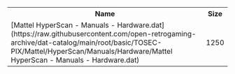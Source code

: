 <table>
<tr><th>Name</th><th>Size</th></tr>
<tr><td>
[Mattel HyperScan - Manuals - Hardware.dat](https://raw.githubusercontent.com/open-retrogaming-archive/dat-catalog/main/root/basic/TOSEC-PIX/Mattel/HyperScan/Manuals/Hardware/Mattel HyperScan - Manuals - Hardware.dat)
</td><td>1250</td></tr>
</table>
